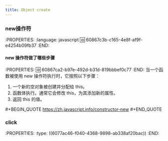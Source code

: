 ```yaml
---
title: Object create
---
```


### new操作符
:PROPERTIES:
:language: javascript
:id: 60867c3b-c165-4e8f-af9f-e4254b09fb37
:END:
#### new 操作符做了哪些步骤
:PROPERTIES:
:id: 60867ca2-b97e-492d-b31d-819bbbef0c77
:END:
当一个函数被使用 new 操作符执行时，它按照以下步骤：
1. 一个新的空对象被创建并分配给 this。
2. 函数体执行。通常它会修改 this，为其添加新的属性。
3. 返回 this 的值。

#+BEGIN_QUOTE
https://zh.javascript.info/constructor-new
#+END_QUOTE
### click
:PROPERTIES:
:type: ((6077ac46-f040-4368-9898-ab338af20bac))
:END: